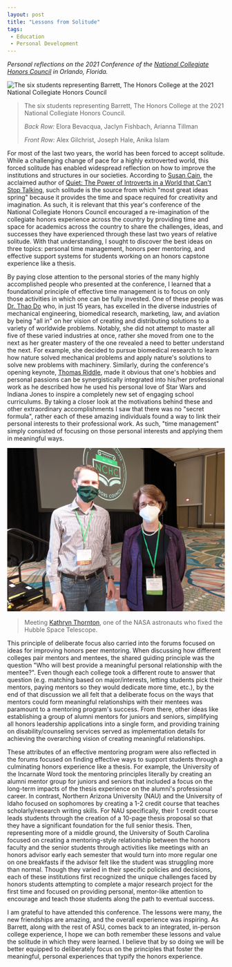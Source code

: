 ```yaml
---
layout: post
title: "Lessons from Solitude"
tags:
 - Education
 - Personal Development
---
```


*Personal reflections on the 2021 Conference of the [National Collegiate Honors
Council](https://www.nchchonors.org/) in Orlando, Florida.*

![The six students representing Barrett, The Honors College at the 2021 National
Collegiate Honors Council](/assets/img/posts/nchc/barrett_delegation.jpg)
> The six students representing Barrett, The Honors College at the 2021 National
> Collegiate Honors Council.
> 
> *Back Row:* Elora Bevacqua, Jaclyn Fishbach, Arianna Tillman
>
> *Front Row:* Alex Gilchrist, Joseph Hale, Anika Islam

For most of the last two years, the world has been forced to accept solitude.
While a challenging change of pace for a highly extroverted world, this forced
solitude has enabled widespread reflection on how to improve the institutions
and structures in our societies. According to [Susan
Cain](https://susancain.net/), the acclaimed author of [Quiet: The Power of
Introverts in a World that Can't Stop Talking](https://youtu.be/c0KYU2j0TM4),
such solitude is the source from which "most great ideas spring" because it
provides the time and space required for creativity and imagination. As such, it
is relevant that this year's conference of the National Collegiate Honors
Council encouraged a re-imagination of the collegiate honors experience across
the country by providing time and space for academics across the country to
share the challenges, ideas, and successes they have experienced through these
last two years of relative solitude. With that understanding, I sought to
discover the best ideas on three topics: personal time management, honors peer
mentoring, and effective support systems for students working on an honors
capstone experience like a thesis.

By paying close attention to the personal stories of the many highly
accomplished people who presented at the conference, I learned that a
foundational principle of effective time management is to focus on only those
activities in which one can be fully invested. One of these people was [Dr. Thao
Do](https://www.linkedin.com/in/thaocoach/) who, in just 15 years, has excelled
in the diverse industries of mechanical engineering, biomedical research,
marketing, law, and aviation by being "all in" on her vision of creating and
distributing solutions to a variety of worldwide problems. Notably, she did not
attempt to master all five of these varied industries at once, rather she moved
from one to the next as her greater mastery of the one revealed a need to better
understand the next. For example, she decided to pursue biomedical research to
learn how nature solved mechanical problems and apply nature's solutions to
solve new problems with machinery. Similarly, during the conference's opening
keynote, [Thomas Riddle](https://twitter.com/thomasriddle_ii), made it obvious
that one's hobbies and personal passions can be synergistically integrated into
his/her professional work as he described how he used his personal love of Star
Wars and Indiana Jones to inspire a completely new set of engaging school
curriculums. By taking a closer look at the motivations behind these and other
extraordinary accomplishments I saw that there was no "secret formula", rather
each of these amazing individuals found a way to link their personal interests
to their professional work. As such, "time management" simply consisted of
focusing on those personal interests and applying them in meaningful ways.

![](/assets/img/posts/nchc/kathryn_thornton.jpg)
> Meeting [Kathryn Thornton](https://en.wikipedia.org/wiki/Kathryn_C._Thornton),
> one of the NASA astronauts who fixed the Hubble Space Telescope.

This principle of deliberate focus also carried into the forums focused on ideas
for improving honors peer mentoring. When discussing how different colleges pair
mentors and mentees, the shared guiding principle was the question "Who will
best provide a meaningful personal relationship with the mentee?". Even though
each college took a different route to answer that question (e.g. matching based
on major/interests, letting students pick their mentors, paying mentors so they
would dedicate more time, etc.), by the end of that discussion we all felt that
a deliberate focus on the ways that mentors could form meaningful relationships
with their mentees was paramount to a mentoring program's success. From there,
other ideas like establishing a group of alumni mentors for juniors and seniors,
simplifying all honors leadership applications into a single form, and providing
training on disability/counseling services served as implementation details for
achieving the overarching vision of creating meaningful relationships.

These attributes of an effective mentoring program were also reflected in the
forums focused on finding effective ways to support students through a
culminating honors experience like a thesis. For example, the University of the
Incarnate Word took the mentoring principles literally by creating an alumni
mentor group for juniors and seniors that included a focus on the long-term
impacts of the thesis experience on the alumni's professional career. In
contrast, Northern Arizona University (NAU) and the University of Idaho focused
on sophomores by creating a 1-2 credit course that teaches scholarly/research
writing skills. For NAU specifically, their 1 credit course leads students
through the creation of a 10-page thesis proposal so that they have a
significant foundation for the full senior thesis. Then, representing more of a
middle ground, the University of South Carolina focused on creating a
mentoring-style relationship between the honors faculty and the senior students
through activities like meetings with an honors advisor early each semester that
would turn into more regular one on one breakfasts if the advisor felt like the
student was struggling more than normal. Though they varied in their specific
policies and decisions, each of these institutions first recognized the unique
challenges faced by honors students attempting to complete a major research
project for the first time and focused on providing personal, mentor-like
attention to encourage and teach those students along the path to eventual
success.

I am grateful to have attended this conference. The lessons were many, the new
friendships are amazing, and the overall experience was inspiring. As Barrett,
along with the rest of ASU, comes back to an integrated, in-person college
experience, I hope we can both remember these lessons and value the solitude in
which they were learned. I believe that by so doing we will be better equipped
to deliberately focus on the principles that foster the meaningful, personal
experiences that typify the honors experience.
